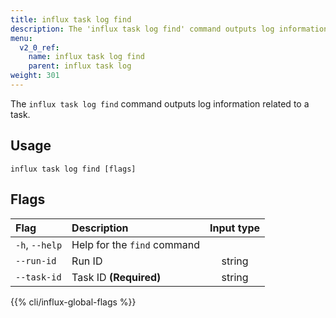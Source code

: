 ```yaml
---
title: influx task log find
description: The 'influx task log find' command outputs log information related to a task.
menu:
  v2_0_ref:
    name: influx task log find
    parent: influx task log
weight: 301
---
```


The `influx task log find` command outputs log information related to a task.

## Usage
```
influx task log find [flags]
```

## Flags
| Flag           | Description                 | Input type  |
|:----           |:-----------                 |:----------: |
| `-h`, `--help` | Help for the `find` command |             |
| `--run-id`     | Run ID                      | string      |
| `--task-id`    | Task ID **(Required)**      | string      |

{{% cli/influx-global-flags %}}
